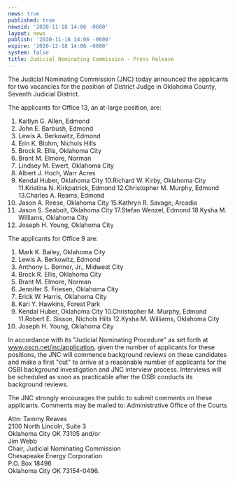 ```yaml
---
news: true
published: true
newsid: '2020-11-18 14:06 -0600'
layout: news
publish: '2020-11-18 14:06 -0600'
expire: '2020-12-18 14:06 -0600'
system: false
title: Judicial Nominating Commission - Press Release
---
```

The Judicial Nominating Commission (JNC) today announced the applicants for two vacancies for the position of District Judge in Oklahoma County, Seventh Judicial District.

The applicants for Office 13, an at-large position, are:

1. Kaitlyn G. Allen, Edmond
2. John E. Barbush, Edmond
3. Lewis A. Berkowitz, Edmond
4. Erin K. Blohm, Nichols Hills
5. Brock R. Ellis, Oklahoma City
6. Brant M. Elmore, Norman
7. Lindsey M. Ewert, Oklahoma City
8. Albert J. Hoch, Warr Acres
9. Kendal Huber, Oklahoma City
10.Richard W. Kirby, Oklahoma City
11.Kristina N. Kirkpatrick, Edmond
12.Christopher M. Murphy, Edmond
13.Charles A. Reams, Edmond
14. Jason A. Reese, Oklahoma City
15.Kathryn R. Savage, Arcadia
16. Jason S. Seabolt, Oklahoma City
17.Stefan Wenzel, Edmond
18.Kysha M. Williams, Oklahoma City
19. Joseph H. Young, Oklahoma City

The applicants for Office 9 are:

1. Mark K. Bailey, Oklahoma City
2. Lewis A. Berkowitz, Edmond
3. Anthony L. Bonner, Jr., Midwest City
4. Brock R. Ellis, Oklahoma City
5. Brant M. Elmore, Norman
6. Jennifer S. Friesen, Oklahoma City
7. Erick W. Harris, Oklahoma City
8. Kari Y. Hawkins, Forest Park
9. Kendal Huber, Oklahoma City
10.Christopher M. Murphy, Edmond
11.Robert E. Sisson, Nichols Hills
12.Kysha M. Williams, Oklahoma City
13. Joseph H. Young, Oklahoma City

In accordance with its "Judicial Nominating Procedure" as set forth at www.oscn.net/jnc/application, given the number of applicants for these positions, the JNC will commence background reviews on these candidates and make a first "cut" to arrive at a reasonable number of applicants for the OSBI background investigation and JNC interview process. Interviews will be scheduled as soon as practicable after the OSBI conducts its background reviews.

The JNC strongly encourages the public to submit comments on these applicants. Comments may be mailed to:
Administrative Office of the Courts

Attn: Tammy Reaves  
2100 North Lincoln, Suite 3  
Oklahoma City OK 73105 and/or  
Jim Webb  
Chair, Judicial Nominating Commission  
Chesapeake Energy Corporation  
P.O. Box 18496  
Oklahoma City OK 73154-0496.